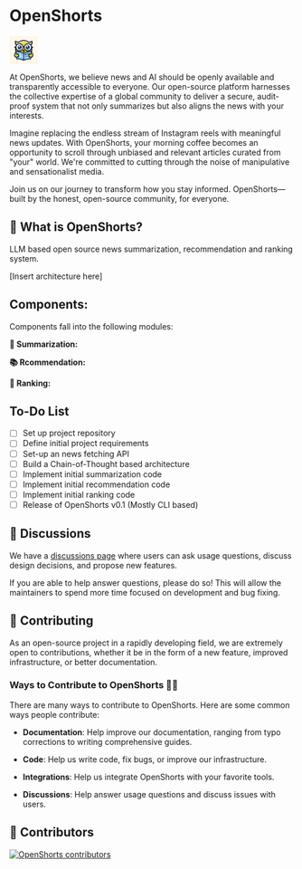 # OpenShorts

<p align="left">
  <img src="assets/logo.png" alt="OpenShorts Logo" width="50" align="top"> <span style="font-size: 36px; vertical-align: top;"></span>
</p>

At OpenShorts, we believe news and AI should be openly available and transparently accessible to everyone. Our open-source platform harnesses the collective expertise of a global community to deliver a secure, audit-proof system that not only summarizes but also aligns the news with your interests.

Imagine replacing the endless stream of Instagram reels with meaningful news updates. With OpenShorts, your morning coffee becomes an opportunity to scroll through unbiased and relevant articles curated from "your" world. We're committed to cutting through the noise of manipulative and sensationalist media.

Join us on our journey to transform how you stay informed. OpenShorts—built by the honest, open-source community, for everyone.

## 🤔 What is OpenShorts?
LLM based open source news summarization, recommendation and ranking system.

[Insert architecture here]

## Components:

Components fall into the following modules:

**📃 Summarization:**

**📚 Rcommendation:**

**🤖 Ranking:**


## To-Do List

- [ ] Set up project repository
- [ ] Define initial project requirements
- [ ] Set-up an news fetching API
- [ ] Build a Chain-of-Thought based architecture
- [ ] Implement initial summarization code
- [ ] Implement initial recommendation code
- [ ] Implement initial ranking code
- [ ] Release of OpenShorts v0.1 (Mostly CLI based)

## 💭 Discussions
We have a [discussions page](https://github.com/Harsh9524/OpenShorts/discussions) where users can ask usage questions, discuss design decisions, and propose new features.

If you are able to help answer questions, please do so! This will allow the maintainers to spend more time focused on development and bug fixing.

## 💁 Contributing

As an open-source project in a rapidly developing field, we are extremely open to contributions, whether it be in the form of a new feature, improved infrastructure, or better documentation.

### Ways to Contribute to OpenShorts 👩‍💻

There are many ways to contribute to OpenShorts. Here are some common ways people contribute:

- **Documentation**: Help improve our documentation, ranging from typo corrections to writing comprehensive guides.

- **Code**: Help us write code, fix bugs, or improve our infrastructure.

- **Integrations**: Help us integrate OpenShorts with your favorite tools.

- **Discussions**: Help answer usage questions and discuss issues with users.

## 🌟 Contributors

[![OpenShorts contributors](https://contrib.rocks/image?repo=Harsh9524/OpenShorts)](https://github.dev/Harsh9524/OpenShorts/contributors)
